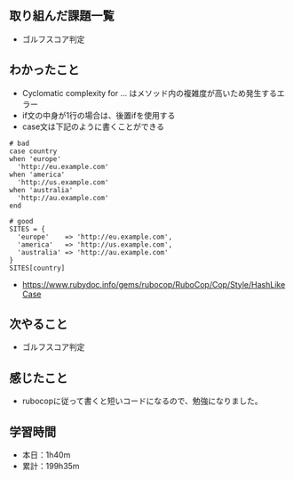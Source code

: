 ## 取り組んだ課題一覧
- ゴルフスコア判定
## わかったこと
- Cyclomatic complexity for ... はメソッド内の複雑度が高いため発生するエラー
- if文の中身が1行の場合は、後置ifを使用する
- case文は下記のように書くことができる
```
# bad
case country
when 'europe'
  'http://eu.example.com'
when 'america'
  'http://us.example.com'
when 'australia'
  'http://au.example.com'
end

# good
SITES = {
  'europe'    => 'http://eu.example.com',
  'america'   => 'http://us.example.com',
  'australia' => 'http://au.example.com'
}
SITES[country]
```
  - https://www.rubydoc.info/gems/rubocop/RuboCop/Cop/Style/HashLikeCase
## 次やること
- ゴルフスコア判定
## 感じたこと
- rubocopに従って書くと短いコードになるので、勉強になりました。
## 学習時間
- 本日：1h40m
- 累計：199h35m
